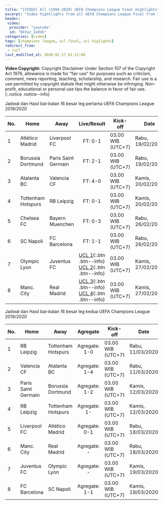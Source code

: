 ```yaml
---
title: "[VIDEO] All (1994-2019) UEFA Champions League Final Highlights"
excerpt: "Video hightlights from all UEFA Champions League Final from 1994 until 2019"
header:
 video:
  provider: "youtube"
  id: "KkVyz_ZaXUk"
categories: [video]
tags: [champions league, ucl final, ucl higlights]
redirect_from:
 - /ucl
last_modified_at: 2020-02-27 01:12:08
---
```

**Video Copyright:** Copyright Disclaimer Under Section 107 of the Copyright Act 1976, allowance is made for "fair use" for purposes such as criticism, comment, news reporting, teaching, scholarship, and research. Fair use is a use permitted by copyright statute that might otherwise be infringing. Non-profit, educational or personal use tips the balance in favor of fair use.
{:.notice .notice--info}

Jadwal dan Hasil bal-balan 16 besar leg pertama UEFA Champions League 2019/2020

|No.|Home|Away|Live/Result|Kick-off|Date|
|---|---|---|:---:|---|---|
|1|Atlético Madrid|Liverpool FC|FT: 0-1|03.00 WIB (UTC+7)|Rabu, 19/02/2020|
|2|Borussia Dortmund|Paris Saint Germain|FT: 2-1|03.00 WIB (UTC+7)|Rabu, 19/02/2020|
|3|Atalanta BC|Valencia CF|FT: 4-0|03.00 WIB (UTC+7)|Kamis, 20/02/2020|
|4|Tottenham Hotspurs|RB Leipzig|FT: 0-1|03.00 WIB (UTC+7)|Kamis, 20/02/2020|
|5|Chelsea FC|Bayern Muenchen|FT: 0-3|03.00 WIB (UTC+7)|Rabu, 26/02/2020|
|6|SC Napoli|FC Barcelona|FT: 1-1|03.00 WIB (UTC+7)|Rabu, 26/02/2020|
|7|Olympic Lyon|Juventus FC|[UCL 1](/uclkamis1){:.btn .btn--info} [UCL 2](/uclkamis2){:.btn .btn--info}|03.00 WIB (UTC+7)|Kamis, 27/02/2020|
|8|Manc. City|Real Madrid|[UCL 3](/uclkamis3){:.btn .btn--info} [UCL 4](/uclkamis4){:.btn .btn--info}|03.00 WIB (UTC+7)|Kamis, 27/02/2020|

Jadwal dan Hasil bal-balan 16 besar leg kedua UEFA Champions League 2019/2020

|No.|Home|Away|Agregate|Kick-off|Date|
|---|---|---|:---:|---|---|
|1|RB Leipzig|Tottenham Hotspurs|Agregate: 1-0|03.00 WIB (UTC+7)|Rabu, 11/03/2020|
|2|Valencia CF|Atalanta BC|Agregate: 1-4|03.00 WIB (UTC+7)|Rabu, 11/03/2020|
|3|Paris Saint Germain|Borussia Dortmund|Agregate: 1-2|03.00 WIB (UTC+7)|Kamis, 12/03/2020|
|4|RB Leipzig|Tottenham Hotspurs|Agregate: 1-|03.00 WIB (UTC+7)|Kamis, 12/03/2020|
|5|Liverpool FC|Atlético Madrid|Agregate: 0-1|03.00 WIB (UTC+7)|Rabu, 18/03/2020|
|6|Manc. City|Real Madrid|Agregate: -|03.00 WIB (UTC+7)|Rabu, 18/03/2020|
|7|Juventus FC|Olympic Lyon|Agregate: -|03.00 WIB (UTC+7)|Kamis, 19/03/2020|
|8|FC Barcelona|SC Napoli|Agregate: 1-1|03.00 WIB (UTC+7)|Kamis, 19/03/2020|

